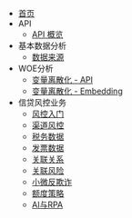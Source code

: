 * [首页]()
* API
  * [API 概览](project/api.md)
* 基本数据分析
  * [数据来源](dataset/dataset.md)
* WOE分析
  * [变量离散化 - API](woe/woe_iv_api.md)
  * [变量离散化 - Embedding](woe/woe_embedding)
* 信贷风控业务
  * [风控入门](bank/风控入门)
  * [渠道风控](bank/渠道风控)
  * [税务数据](bank/税务数据)
  * [发票数据](bank/发票数据)
  * [关联关系](bank/关联关系)
  * [关联风险](bank/关联风险)
  * [小微反欺诈](bank/小微反欺诈)
  * [额度策略](bank/额度策略)
  * [AI与RPA](bank/AI与RPA)
